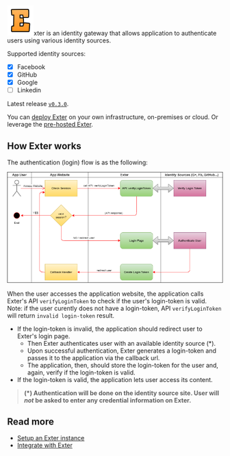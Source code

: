 ![Exter icon](docs/icons/exter_icon.png)xter is an identity gateway that allows application to authenticate users using various identity sources.

Supported identity sources:

- [x] Facebook
- [x] GitHub
- [x] Google
- [ ] Linkedin

Latest release [`v0.3.0`](RELEASE-NOTES.md).

You can [deploy Exter](BuildAndRun.md) on your own infrastructure, on-premises or cloud. Or leverage the [pre-hosted Exter](https://btnguyen2k.github.io/exter/).

## How Exter works

The authentication (login) flow is as the following:

![Exter Integration Flow](docs/Exter_flow_1.png)

When the user accesses the application website, the application calls Exter's API `verifyLoginToken` to check if the user's login-token is valid. Note: if the user curently does not have a login-token, API `verifyLoginToken` will return `invalid login-token` result.

- If the login-token is invalid, the application should redirect user to Exter's login page.
    - Then Exter authenticates user with an available identity source (*).
    - Upon successful authentication, Exter generates a login-token and passes it to the application via the callback url.
    - The application, then, should store the login-token for the user and, again, verify if the login-token is valid.
- If the login-token is valid, the application lets user access its content.

> **(*) Authentication will be done on the identity source site. User will _not_ be asked to enter any credential information on Exter.**

## Read more

- [Setup an Exter instance](BuildAndRun.md)
- [Integrate with Exter](Integration.md)

